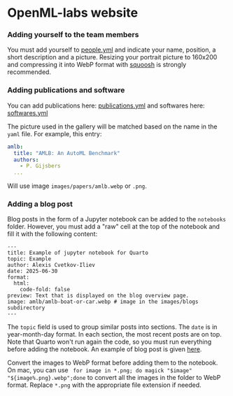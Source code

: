 # OpenML-labs website

### Adding yourself to the team members

You must add yourself to [people.yml](https://github.com/openml-labs/website/blob/main/people/people.yml) and indicate your name, position, a short description and a picture.
Resizing your portrait picture to 160x200 and compressing it into WebP format with [squoosh](https://squoosh.app/) is strongly recommended.

### Adding publications and software

You can add publications here: [publications.yml](https://github.com/openml-labs/website/blob/main/research/publications.yml) and softwares here:
[softwares.yml](https://github.com/openml-labs/website/blob/main/software/software.yml)

The picture used in the gallery will be matched based on the name in the `yaml` file.
For example, this entry:
```yaml
amlb:
  title: "AMLB: An AutoML Benchmark"
  authors:
    - P. Gijsbers
  ...
```
Will use image `images/papers/amlb.webp` or `.png`.

### Adding a blog post

Blog posts in the form of a Jupyter notebook can be added to the `notebooks` folder. However, you must add a "raw" cell at the top of the notebook and fill it with the following content:

```
---
title: Example of jupyter notebook for Quarto
topic: Example
author: Alexis Cvetkov-Iliev
date: 2025-06-30
format:
  html:
    code-fold: false
preview: Text that is displayed on the blog overview page.
image: amlb/amlb-boat-or-car.webp # image in the images/blogs subdirectory
---
```

The `topic` field is used to group similar posts into sections. 
The `date` is in year-month-day format. In each section, the most recent posts are on top. 
Note that Quarto won't run again the code, so you must run everything before adding the notebook. An example of blog post is given [here](https://github.com/openml-labs/website/blob/main/notebooks/example.ipynb).

Convert the images to WebP format before adding them to the notebook.
On mac, you can use ` for image in *.png; do magick "$image" "${image%.png}.webp";done` to convert all the images in the folder to WebP format. Replace `*.png` with the appropriate file extension if needed.


